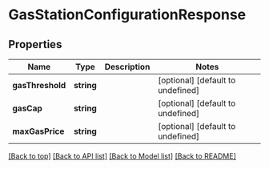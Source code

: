 # GasStationConfigurationResponse

## Properties

|Name | Type | Description | Notes|
|------------ | ------------- | ------------- | -------------|
|**gasThreshold** | **string** |  | [optional] [default to undefined]|
|**gasCap** | **string** |  | [optional] [default to undefined]|
|**maxGasPrice** | **string** |  | [optional] [default to undefined]|




[[Back to top]](#) [[Back to API list]](../../README.md#documentation-for-api-endpoints) [[Back to Model list]](../../README.md#documentation-for-models) [[Back to README]](../../README.md)
